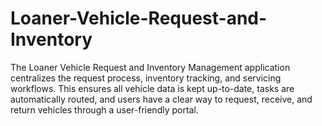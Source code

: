 # Loaner-Vehicle-Request-and-Inventory
The Loaner Vehicle Request and Inventory Management application centralizes the request process, inventory tracking, and servicing workflows. This ensures all vehicle data is kept up-to-date, tasks are automatically routed, and users have a clear way to request, receive, and return vehicles through a user-friendly portal.
